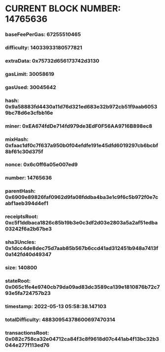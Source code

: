 # CURRENT BLOCK NUMBER: 14765636

### baseFeePerGas: 67255510465
### difficulty: 14033933180577821
### extraData: 0x75732d656173742d3130
### gasLimit: 30058619
### gasUsed: 30045642
### hash: 0x9a58883fd4430a11d76d321ed683e32b972cb51f9aab60539bc78d6e3cfbb16e
### miner: 0xEA674fdDe714fd979de3EdF0F56AA9716B898ec8
### mixHash: 0xfaac1df0c7f637a950b0f04efdfe191e45dfd6019297cb6bcbf8bf61c30d375f
### nonce: 0x6c0ff6a05e007ed9
### number: 14765636
### parentHash: 0x6909e89826faf0962d9fa08fddba4ba3e1c9f6c5b972f0e7cabf1aeb394d4ef1
### receiptsRoot: 0xc5f1ddbaca1826c85b19b3e0c3df2d03e2803a5a2af51edba03242f6a2b67be3
### sha3Uncles: 0x1dcc4de8dec75d7aab85b567b6ccd41ad312451b948a7413f0a142fd40d49347
### size: 140800
### stateRoot: 0x065c1fe4e9740cb79da09ad83dc3589ca139e1810876b72c793e5fa724757b23
### timestamp: 2022-05-13 05:58:38.147103
### totalDifficulty: 48830954378600697470314
### transactionsRoot: 0x082c758ca32e04712ca84f3c8f9618d07c441ab4f13bc32b3044e277f113ed76
